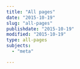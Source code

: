 ```yaml
---
title: "All pages"
date: "2015-10-19"
slug: "all-pages"
publishdate: "2015-10-19"
modified: "2015-10-19"
type: all-pages
subjects:
  - "meta"

---
```


